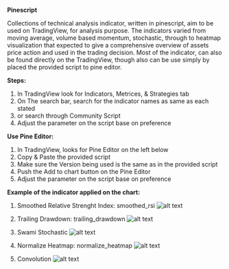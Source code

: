 __Pinescript__

Collections of technical analysis indicator, written in pinescript, aim to be used on TradingView, for analysis purpose. The indicators varied from moving average, volume based momentum, stochastic, through to heatmap visualization that expected to give a comprehensive overview of assets price action and used in the trading decision. Most of the indicator, can also be found directly on the TradingView, though also can be use simply by placed the provided script to pine editor.


__Steps:__
  1. In TradingView look for Indicators, Metrices, & Strategies tab
  2. On The search bar, search for the indicator names as same as each stated
  3. or search through Community Script
  4. Adjust the parameter on the script base on preference


__Use Pine Editor:__
  1. In TradingView, looks for Pine Editor on the left below
  2. Copy & Paste the provided script
  3. Make sure the Version being used is the same as in the provided script
  4. Push the Add to chart button on the Pine Editor
  5. Adjust the parameter on the script base on preference
  

__Example of the indicator applied on the chart:__

1. Smoothed Relative Strenght Index: smoothed_rsi
![alt text](https://www.tradingview.com/x/9mq0YI2C/)

2. Trailing Drawdown: trailing_drawdown
![alt text](https://www.tradingview.com/x/HLW8QUrG/)

3. Swami Stochastic
![alt text](https://www.tradingview.com/x/08Wek6cM/)

4. Normalize Heatmap: normalize_heatmap
![alt text](https://www.tradingview.com/x/Gny51Bpb/)

5. Convolution
![alt text](https://www.tradingview.com/x/rsOIkgp3/)
